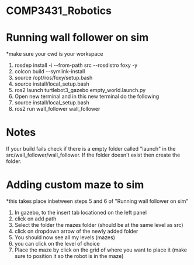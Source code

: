 # COMP3431_Robotics

# Running wall follower on sim 
*make sure your cwd is your workspace
1.  rosdep install -i --from-path src --rosdistro foxy -y
2.  colcon build --symlink-install
3.  source /opt/ros/foxy/setup.bash
4.  source install/local_setup.bash
5.  ros2 launch turtlebot3_gazebo empty_world.launch.py
6.  Open new terminal and in this new terminal do the following
7.  source install/local_setup.bash
8.  ros2 run wall_follower wall_follower

# Notes
If your build fails check if there is a empty folder called "launch" in the src/wall_follower/wall_follower. If the folder doesn't exist then create the folder.

# Adding custom maze to sim
*this takes place inbetween steps 5 and 6 of "Running wall follower on sim"
1. In gazebo, to the insert tab locationed on the left panel
2. click on add path
3. Select the folder the mazes folder (should be at the same level as src)
4. click on dropdown arrow of the newly added folder
5. You should now see all my levels (mazes)
6. you can click on the level of choice
7. Place the maze by click on the grid of where you want to place it (make sure to position it so the robot is in the maze)

